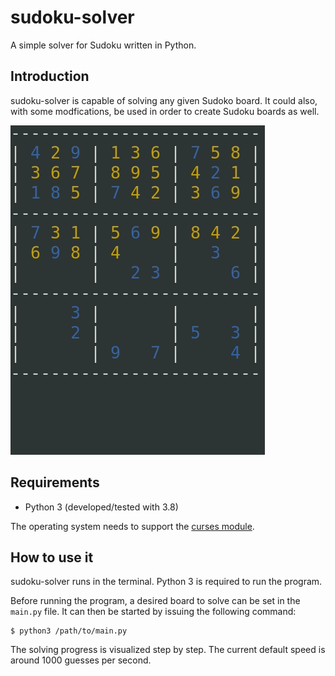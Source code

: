# sudoku-solver
A simple solver for Sudoku written in Python.

## Introduction
sudoku-solver is capable of solving any given Sudoko board. It could also, with some modfications, be used in order to create Sudoku boards as well.

![An example with a found solution.](solution_found.gif)

## Requirements

* Python 3 (developed/tested with 3.8)

The operating system needs to support the [curses module](https://docs.python.org/3/howto/curses.html). 

## How to use it
sudoku-solver runs in the terminal. Python 3 is required to run the program.

Before running the program, a desired board to solve can be set in the `main.py` file. It can then be started by issuing the following command:

    $ python3 /path/to/main.py

The solving progress is visualized step by step. The current default speed is around 1000 guesses per second.
